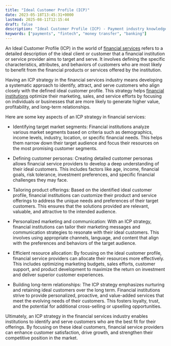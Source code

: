 ```yaml
---
title: "Ideal Customer Profile (ICP)"
date: 2023-05-18T13:45:31+0000
lastmod: 2025-08-11T12:15:44
draft: false
description: "Ideal Customer Profile (ICP) - Payment industry knowledge and insights"
keywords: ["payments", "fintech", "money transfer", "banking"]
---
```


An Ideal Customer Profile (ICP) in the world of [financial services](https://faisalkhanllc.xyz/resources/payments-wiki/f/financial-services/) refers to a detailed description of the ideal client or customer that a financial institution or service provider aims to target and serve. It involves defining the specific characteristics, attributes, and behaviors of customers who are most likely to benefit from the financial products or services offered by the institution.

Having an ICP strategy in the financial services industry means developing a systematic approach to identify, attract, and serve customers who align closely with the defined ideal customer profile. This strategy helps [financial institutions](https://faisalkhan.com/solutions/solution-providers/financial-institutions/) optimize their marketing, sales, and service efforts by focusing on individuals or businesses that are more likely to generate higher value, profitability, and long-term relationships.

Here are some key aspects of an ICP strategy in financial services:

- Identifying target market segments: Financial institutions analyze various market segments based on criteria such as demographics, income levels, industry, location, or specific financial needs. This helps them narrow down their target audience and focus their resources on the most promising customer segments.

- Defining customer personas: Creating detailed customer personas allows financial service providers to develop a deep understanding of their ideal customers. This includes factors like age, income, financial goals, risk tolerance, investment preferences, and specific financial challenges they may face.

- Tailoring product offerings: Based on the identified ideal customer profile, financial institutions can customize their product and service offerings to address the unique needs and preferences of their target customers. This ensures that the solutions provided are relevant, valuable, and attractive to the intended audience.

- Personalized marketing and communication: With an ICP strategy, financial institutions can tailor their marketing messages and communication strategies to resonate with their ideal customers. This involves using appropriate channels, language, and content that align with the preferences and behaviors of the target audience.

- Efficient resource allocation: By focusing on the ideal customer profile, financial service providers can allocate their resources more effectively. This includes optimizing marketing budgets, sales efforts, customer support, and product development to maximize the return on investment and deliver superior customer experiences.

- Building long-term relationships: The ICP strategy emphasizes nurturing and retaining ideal customers over the long term. Financial institutions strive to provide personalized, proactive, and value-added services that meet the evolving needs of their customers. This fosters loyalty, trust, and the potential for additional cross-selling or upselling opportunities.

Ultimately, an ICP strategy in the financial services industry enables institutions to identify and serve customers who are the best fit for their offerings. By focusing on these ideal customers, financial service providers can enhance customer satisfaction, drive growth, and strengthen their competitive position in the market.
